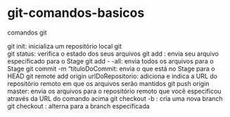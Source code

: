 # git-comandos-basicos
comandos git

git init: inicializa um repositório local git
<br />
git status: verifica o estado dos seus arquivos
git add <nomeDoArquivo>: envia seu arquivo especificado para o Stage
git add - -all: envia todos os arquivos para o Stage
git commit -m “tituloDoCommit: envia o que está no Stage para o HEAD
git remote add origin urlDoRepositorio: adiciona e indica a URL do repositório remoto em que os arquivos serão mantidos
git push origin master: envia os arquivos para o repositório remoto que você especificou através da URL do comando acima
git checkout -b <nomeDaBranch>: cria uma nova branch
git checkout <nomeDaBranch>: alterna para a branch especificada
